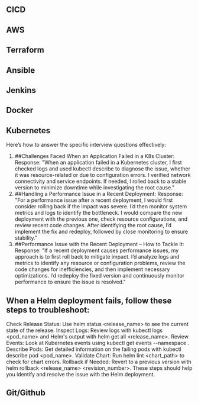 ## CICD
## AWS
## Terraform
## Ansible
## Jenkins
## Docker
## Kubernetes


Here’s how to answer the specific interview questions effectively:

1. ##Challenges Faced When an Application Failed in a K8s Cluster:
Response: "When an application failed in a Kubernetes cluster, I first checked logs and used kubectl describe to diagnose the issue, whether it was resource-related or due to configuration errors. I verified network connectivity and service endpoints. If needed, I rolled back to a stable version to minimize downtime while investigating the root cause."
2. ##Handling a Performance Issue in a Recent Deployment:
Response: "For a performance issue after a recent deployment, I would first consider rolling back if the impact was severe. I’d then monitor system metrics and logs to identify the bottleneck. I would compare the new deployment with the previous one, check resource configurations, and review recent code changes. After identifying the root cause, I’d implement the fix and redeploy, followed by close monitoring to ensure stability."
3. ##Performance Issue with the Recent Deployment
   – How to Tackle It:
Response: "If a recent deployment causes performance issues, my approach is to first roll back to mitigate impact. I’d analyze logs and metrics to identify any resource or configuration problems, review the code changes for inefficiencies, and then implement necessary optimizations. I’d redeploy the fixed version and continuously monitor performance to ensure the issue is resolved."

## When a Helm deployment fails, follow these steps to troubleshoot:

Check Release Status: Use helm status <release_name> to see the current state of the release.
Inspect Logs: Review logs with kubectl logs <pod_name> and Helm's output with helm get all <release_name>.
Review Events: Look at Kubernetes events using kubectl get events --namespace <namespace>.
Describe Pods: Get detailed information on the failing pods with kubectl describe pod <pod_name>.
Validate Chart: Run helm lint <chart_path> to check for chart errors.
Rollback if Needed: Revert to a previous version with helm rollback <release_name> <revision_number>.
These steps should help you identify and resolve the issue with the Helm deployment.

## Git/Github

